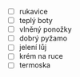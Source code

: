 - [ ] rukavice
- [ ] teplý boty
- [ ] vlněný ponožky
- [ ] dobrý pyžamo
- [ ] jelení lůj
- [ ] krém na ruce
- [ ] termoska